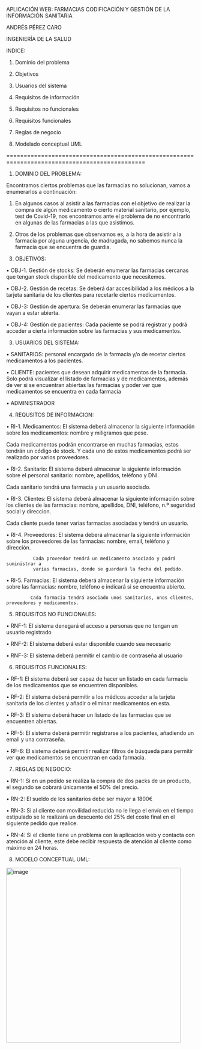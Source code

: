 APLICACIÓN WEB: 
FARMACIAS 
CODIFICACIÓN Y GESTIÓN DE LA INFORMACIÓN SANITARIA

ANDRÉS PÉREZ CARO

INGENIERÍA DE LA SALUD
 
INDICE:

1.	Dominio del problema

2.	Objetivos

3.	Usuarios del sistema

4.	Requisitos de información

5.	Requisitos no funcionales

6.	Requisitos funcionales

7.	Reglas de negocio

8.	Modelado conceptual UML



==============================================================================================


1.	DOMINIO DEL PROBLEMA:


Encontramos ciertos problemas que las farmacias no solucionan, vamos a enumerarlos a continuación:

1.	En algunos casos al asistir a las farmacias con el objetivo de realizar la compra de algún medicamento o cierto material sanitario, por ejemplo, test de       Covid-19, nos encontramos ante el problema de no encontrarlo en algunas de las farmacias a las que asistimos.

2.	Otros de los problemas que observamos es, a la hora de asistir a la farmacia por alguna urgencia, de madrugada, no sabemos nunca la farmacia que se encuentra de guardia.

2.	OBJETIVOS:

•	OBJ-1. Gestión de stocks:
Se deberán enumerar las farmacias cercanas que tengan stock disponible del medicamento que necesitemos.

•	OBJ-2. Gestión de recetas:
Se deberá dar accesibilidad a los médicos a la tarjeta sanitaria de los clientes para recetarle ciertos medicamentos.

•	OBJ-3: Gestión de apertura:
Se deberán enumerar las farmacias que vayan a estar abierta.

•	OBJ-4: Gestión de pacientes:
Cada paciente se podrá registrar y podrá acceder a cierta información sobre las farmacias y sus medicamentos.

3.	USUARIOS DEL SISTEMA:

•	SANITARIOS: personal encargado de la farmacia y/o de recetar ciertos medicamentos a los pacientes.

•	CLIENTE: pacientes que desean adquirir medicamentos de la farmacia. Solo podrá visualizar el listado de farmacias y de medicamentos, además de ver si se encuentran abiertas las farmacias y poder ver que medicamentos se encuentra en cada farmacia

•	ADMINISTRADOR

4.	REQUSITOS DE INFORMACION:

•	RI-1. Medicamentos: El sistema deberá almacenar la siguiente información sobre los medicamentos: nombre y miligramos que pese.

Cada medicamentos podrán encontrarse en muchas farmacias, estos tendrán un código de stock. Y cada uno de estos medicamentos podrá ser realizado por varios proveedores.

•	RI-2. Sanitario: El sistema deberá almacenar la siguiente información sobre el personal sanitario: nombre, apellidos, teléfono y DNI.

Cada sanitario tendrá una farmacia y un usuario asociado.

•	RI-3. Clientes: El sistema deberá almacenar la siguiente información sobre los clientes de las farmacias: nombre, apellidos, DNI, teléfono, n.º seguridad social y direccion.

Cada cliente puede tener varias farmacias asociadas y tendrá un usuario.
 

•	RI-4. Proveedores: El sistema deberá almacenar la siguiente información sobre los proveedores de las farmacias: nombre, email, teléfono y dirección.

              Cada proveedor tendrá un medicamento asociado y podrá suministrar a                               
              varias farmacias, donde se guardará la fecha del pedido.

•	RI-5. Farmacias: El sistema deberá almacenar la siguiente información sobre las farmacias: nombre, teléfono e indicará si se encuentra abierto.

             Cada farmacia tendrá asociado unos sanitarios, unos clientes, proveedores y medicamentos.

5.	REQUISITOS NO FUNCIONALES:

•	RNF-1: El sistema denegará el acceso a personas que no tengan un usuario registrado

•	RNF-2: El sistema deberá estar disponible cuando sea necesario

•	RNF-3: El sistema deberá permitir el cambio de contraseña al usuario


6.	REQUISITOS FUNCIONALES:

•	RF-1: El sistema deberá ser capaz de hacer un listado en cada farmacia de los medicamentos que se encuentren disponibles.

•	RF-2: El sistema deberá permitir a los médicos acceder a la tarjeta sanitaria de los clientes y añadir o eliminar medicamentos en esta.

•	RF-3: El sistema deberá hacer un listado de las farmacias que se encuentren abiertas.

•	RF-5: El sistema deberá permitir registrarse a los pacientes, añadiendo un email y una contraseña.

•	RF-6: El sistema deberá permitir realizar filtros de búsqueda para permitir ver que medicamentos se encuentran en cada farmacia.



7.	REGLAS DE NEGOCIO:

•	RN-1: Si en un pedido se realiza la compra de dos packs de un producto, el segundo se cobrará únicamente el 50% del precio.

•	RN-2: El sueldo de los sanitarios debe ser mayor a 1800€

•	RN-3: Si al cliente con movilidad reducida no le llega el envío en el tiempo estipulado se le realizará un descuento del 25% del coste final en el siguiente pedido que realice.

•	RN-4: Si el cliente tiene un problema con la aplicación web y contacta con atención al cliente, este debe recibir respuesta de atención al cliente como máximo en 24 horas.
 
8.	MODELO CONCEPTUAL UML:

 
<img width="465" alt="image" src="https://github.com/CGIS-2023/proyecto-cgis-2023-andpercar1/assets/126070898/dc99cfda-2d38-4d33-aa14-8e0776650997">


